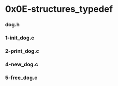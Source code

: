 # 0x0E-structures_typedef

### dog.h

### 1-init_dog.c

### 2-print_dog.c

### 4-new_dog.c

### 5-free_dog.c

